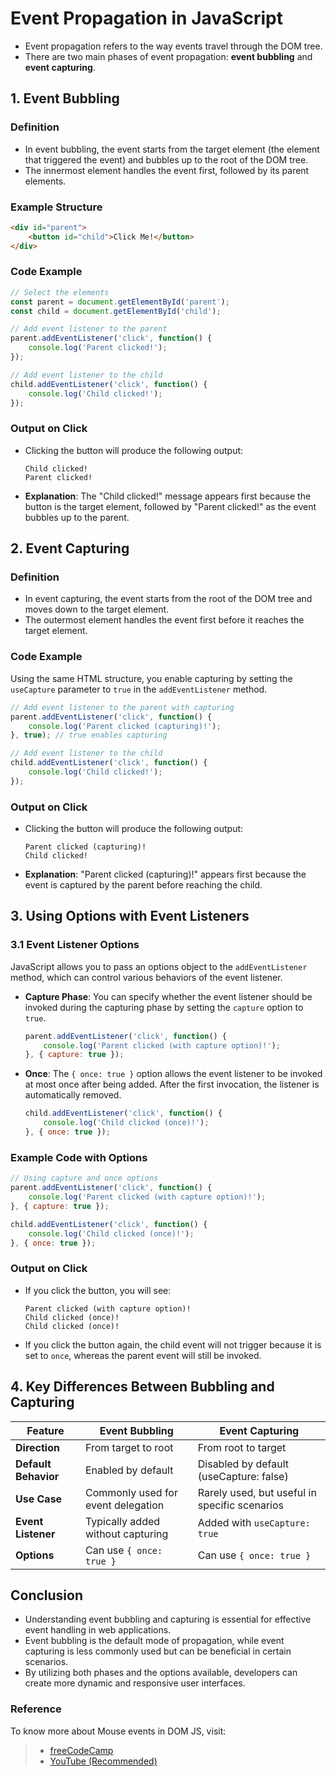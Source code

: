 # Event Propagation in JavaScript

- Event propagation refers to the way events travel through the DOM tree.
- There are two main phases of event propagation: **event bubbling** and **event capturing**.

## 1. **Event Bubbling**

### Definition
- In event bubbling, the event starts from the target element (the element that triggered the event) and bubbles up to the root of the DOM tree.
- The innermost element handles the event first, followed by its parent elements.

### Example Structure
```html
<div id="parent">
    <button id="child">Click Me!</button>
</div>
```

### Code Example
```javascript
// Select the elements
const parent = document.getElementById('parent');
const child = document.getElementById('child');

// Add event listener to the parent
parent.addEventListener('click', function() {
    console.log('Parent clicked!');
});

// Add event listener to the child
child.addEventListener('click', function() {
    console.log('Child clicked!');
});
```

### Output on Click
- Clicking the button will produce the following output:
  ```
  Child clicked!
  Parent clicked!
  ```
- **Explanation**: The "Child clicked!" message appears first because the button is the target element, followed by "Parent clicked!" as the event bubbles up to the parent.


## 2. **Event Capturing**

### Definition
- In event capturing, the event starts from the root of the DOM tree and moves down to the target element.
- The outermost element handles the event first before it reaches the target element.

### Code Example
Using the same HTML structure, you enable capturing by setting the `useCapture` parameter to `true` in the `addEventListener` method.

```javascript
// Add event listener to the parent with capturing
parent.addEventListener('click', function() {
    console.log('Parent clicked (capturing)!');
}, true); // true enables capturing

// Add event listener to the child
child.addEventListener('click', function() {
    console.log('Child clicked!');
});
```

### Output on Click
- Clicking the button will produce the following output:
  ```
  Parent clicked (capturing)!
  Child clicked!
  ```
- **Explanation**: "Parent clicked (capturing)!" appears first because the event is captured by the parent before reaching the child.


## 3. **Using Options with Event Listeners**

### 3.1 **Event Listener Options**
JavaScript allows you to pass an options object to the `addEventListener` method, which can control various behaviors of the event listener.

- **Capture Phase**: You can specify whether the event listener should be invoked during the capturing phase by setting the `capture` option to `true`.

  ```javascript
  parent.addEventListener('click', function() {
      console.log('Parent clicked (with capture option)!');
  }, { capture: true });
  ```

- **Once**: The `{ once: true }` option allows the event listener to be invoked at most once after being added. After the first invocation, the listener is automatically removed.

  ```javascript
  child.addEventListener('click', function() {
      console.log('Child clicked (once)!');
  }, { once: true });
  ```

### Example Code with Options
```javascript
// Using capture and once options
parent.addEventListener('click', function() {
    console.log('Parent clicked (with capture option)!');
}, { capture: true });

child.addEventListener('click', function() {
    console.log('Child clicked (once)!');
}, { once: true });
```

### Output on Click
- If you click the button, you will see:
  ```
  Parent clicked (with capture option)!
  Child clicked (once)!
  Child clicked (once)!
  ```
- If you click the button again, the child event will not trigger because it is set to `once`, whereas the parent event will still be invoked.

## 4. **Key Differences Between Bubbling and Capturing**

| Feature              | Event Bubbling                        | Event Capturing                        |
|----------------------|--------------------------------------|---------------------------------------|
| **Direction**        | From target to root                  | From root to target                   |
| **Default Behavior** | Enabled by default                   | Disabled by default (useCapture: false) |
| **Use Case**         | Commonly used for event delegation   | Rarely used, but useful in specific scenarios |
| **Event Listener**   | Typically added without capturing    | Added with `useCapture: true`         |
| **Options**          | Can use `{ once: true }`            | Can use `{ once: true }`              |


## Conclusion
- Understanding event bubbling and capturing is essential for effective event handling in web applications.
- Event bubbling is the default mode of propagation, while event capturing is less commonly used but can be beneficial in certain scenarios.
- By utilizing both phases and the options available, developers can create more dynamic and responsive user interfaces.

### Reference
To know more about Mouse events in DOM JS, visit:

> - [freeCodeCamp](https://www.freecodecamp.org/news/event-bubbling-and-event-capturing-in-javascript/)
> - [YouTube (Recommended)](https://www.youtube.com/watch?v=lfRgu5dLh8E&list=PLfEr2kn3s-br9ZFmejfLhAgMbGgbpdof8&index=106)
